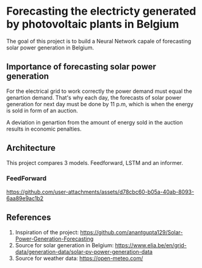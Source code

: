 # Forecasting the electricty generated by photovoltaic plants in Belgium

The goal of this project is to build a Neural Network capale of forecasting solar power generation in Belgium. 

## Importance of forecasting solar power generation

For the electrical grid to work correctly the power demand must equal the genartion demand. That's why each day, the forecasts of solar power generation for next day must be done by 11 p.m, which is when the energy is sold in form of an auction. 

A deviation in genartion from the amount of energy sold in the auction results in economic penalties.

## Architecture

This project compares 3 models. Feedforward, LSTM and an informer.

### FeedForward


https://github.com/user-attachments/assets/d78cbc60-b05a-40ab-8093-6aa89e9ac1b2

## References

1. Inspiration of the project: https://github.com/anantgupta129/Solar-Power-Generation-Forecasting
2. Source for solar generation in Belgium: https://www.elia.be/en/grid-data/generation-data/solar-pv-power-generation-data
3. Source for weather data: https://open-meteo.com/
